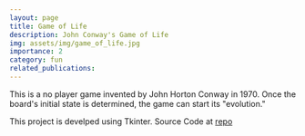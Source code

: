 ```yaml
---
layout: page
title: Game of Life
description: John Conway's Game of Life
img: assets/img/game_of_life.jpg
importance: 2
category: fun
related_publications:
---
```


This is a no player game invented by John Horton Conway in 1970. Once the board's initial state is determined, the game can start its "evolution."

This project is develped using Tkinter. Source Code at [repo](https://github.com/Yunhao-Luo/game_of_life)